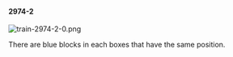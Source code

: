 #### 2974-2
![train-2974-2-0.png](https://github.com/lil-lab/nlvr/raw/master/nlvr/train/images/24/train-2974-2-0.png "train-2974-2-0.png")

There are blue blocks in each boxes that have the same position.